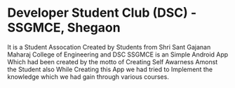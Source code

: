 # Developer Student Club (DSC) - SSGMCE, Shegaon

It is a Student Assocation Created by Students from Shri Sant Gajanan Maharaj College of Engineering and DSC SSGMCE is an Simple Android App Which had been created by the motto of Creating Self Awarness Amonst the Student also While Creating this App we had tried to  Implement the knowledge which we had gain through various courses.


